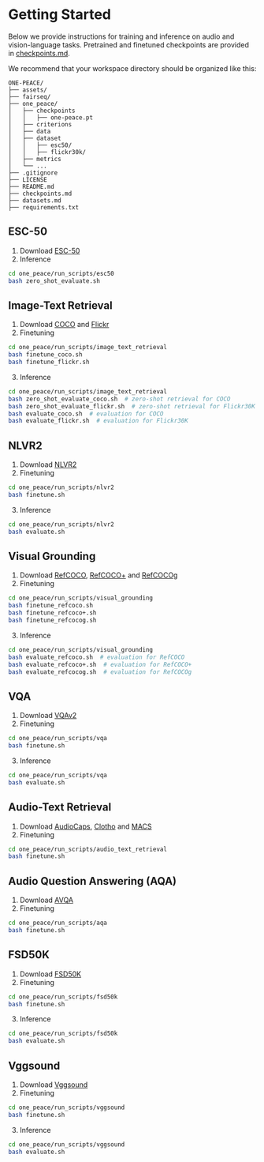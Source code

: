 # Getting Started

Below we provide instructions for training and inference on audio and vision-language tasks.
Pretrained and finetuned checkpoints are provided in [checkpoints.md](../checkpoints.md).

We recommend that your workspace directory should be organized like this:
```
ONE-PEACE/
├── assets/
├── fairseq/
├── one_peace/
│   ├── checkpoints
│   │   ├── one-peace.pt
│   ├── criterions
│   ├── data
│   ├── dataset
│   │   ├── esc50/
│   │   ├── flickr30k/
│   ├── metrics
│   └── ...
├── .gitignore
├── LICENSE
├── README.md
├── checkpoints.md
├── datasets.md
├── requirements.txt
```

## ESC-50
1. Download [ESC-50](http://one-peace-shanghai.oss-accelerate.aliyuncs.com/one_peace_datasets/esc50.zip)
2. Inference
```bash
cd one_peace/run_scripts/esc50
bash zero_shot_evaluate.sh
```

## Image-Text Retrieval
1. Download [COCO](http://one-peace-shanghai.oss-accelerate.aliyuncs.com/one_peace_datasets/mscoco.zip) and [Flickr](http://one-peace-shanghai.oss-accelerate.aliyuncs.com/one_peace_datasets/flickr30k.zip)
2. Finetuning
```bash
cd one_peace/run_scripts/image_text_retrieval
bash finetune_coco.sh
bash finetune_flickr.sh
```
3. Inference
```bash
cd one_peace/run_scripts/image_text_retrieval
bash zero_shot_evaluate_coco.sh  # zero-shot retrieval for COCO
bash zero_shot_evaluate_flickr.sh  # zero-shot retrieval for Flickr30K
bash evaluate_coco.sh  # evaluation for COCO
bash evaluate_flickr.sh  # evaluation for Flickr30K
```

## NLVR2
1. Download [NLVR2](http://one-peace-shanghai.oss-accelerate.aliyuncs.com/one_peace_datasets/nlvr2.zip)
2. Finetuning
```bash
cd one_peace/run_scripts/nlvr2
bash finetune.sh
```
3. Inference
```bash
cd one_peace/run_scripts/nlvr2
bash evaluate.sh
```

## Visual Grounding
1. Download [RefCOCO](http://one-peace-shanghai.oss-accelerate.aliyuncs.com/one_peace_datasets/refcoco.zip), [RefCOCO+](http://one-peace-shanghai.oss-accelerate.aliyuncs.com/one_peace_datasets/refcoco%2B.zip) and [RefCOCOg](http://one-peace-shanghai.oss-accelerate.aliyuncs.com/one_peace_datasets/refcocog.zip)
2. Finetuning
```bash
cd one_peace/run_scripts/visual_grounding
bash finetune_refcoco.sh
bash finetune_refcoco+.sh
bash finetune_refcocog.sh
```
3. Inference
```bash
cd one_peace/run_scripts/visual_grounding
bash evaluate_refcoco.sh  # evaluation for RefCOCO
bash evaluate_refcoco+.sh  # evaluation for RefCOCO+
bash evaluate_refcocog.sh  # evaluation for RefCOCOg
```

## VQA
1. Download [VQAv2](http://one-peace-shanghai.oss-accelerate.aliyuncs.com/one_peace_datasets/vqa.zip)
2. Finetuning
```bash
cd one_peace/run_scripts/vqa
bash finetune.sh
```
3. Inference
```bash
cd one_peace/run_scripts/vqa
bash evaluate.sh
```

## Audio-Text Retrieval
1. Download [AudioCaps](http://one-peace-shanghai.oss-accelerate.aliyuncs.com/one_peace_datasets/audiocaps.zip), [Clotho](https://one-peace-shanghai.oss-accelerate.aliyuncs.com/one_peace_datasets/clotho.zip) and [MACS](https://one-peace-shanghai.oss-accelerate.aliyuncs.com/one_peace_datasets/macs.zip)
2. Finetuning
```bash
cd one_peace/run_scripts/audio_text_retrieval
bash finetune.sh
```

## Audio Question Answering (AQA)
1. Download [AVQA](https://one-peace-shanghai.oss-accelerate.aliyuncs.com/one_peace_datasets/avqa.zip)
2. Finetuning
```bash
cd one_peace/run_scripts/aqa
bash finetune.sh
```

## FSD50K
1. Download [FSD50K](https://one-peace-shanghai.oss-accelerate.aliyuncs.com/one_peace_datasets/fsd50K.zip)
2. Finetuning
```bash
cd one_peace/run_scripts/fsd50k
bash finetune.sh
```
3. Inference
```bash
cd one_peace/run_scripts/fsd50k
bash evaluate.sh
```

## Vggsound
1. Download [Vggsound](https://one-peace-shanghai.oss-accelerate.aliyuncs.com/one_peace_datasets/vggsound.zip)
2. Finetuning
```bash
cd one_peace/run_scripts/vggsound
bash finetune.sh
```
3. Inference
```bash
cd one_peace/run_scripts/vggsound
bash evaluate.sh
```



